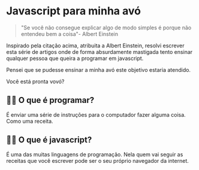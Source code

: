 # Javascript para minha avó

> "Se você não consegue explicar algo de modo simples é porque não entendeu bem a coisa"- Albert Einstein
    
Inspirado pela citação acima, atribuita a Albert Einstein, resolvi escrever esta série de artigos onde de forma absurdamente mastigada tento ensinar qualquer pessoa que queira a programar em javascript.

Pensei que se pudesse ensinar a minha avó este objetivo estaria atendido. 

Você está pronta vovó?


👵🏻 O que é programar?
-------------------

É enviar uma série de instruções para o computador fazer alguma coisa. Como uma receita.

👵🏻 O que é javascript?
--------------------

É uma das muitas linguagens de programação. Nela quem vai seguir as receitas que você escrever pode ser o seu próprio navegador da internet.


